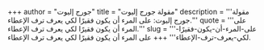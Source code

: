 +++
author = "جورج إليوت"
title = "مقولة جورج إليوت"
description = '''مقولة جورج إليوت: على المرء أن يكون فقيرًا لكي يعرف ترف الإعطاء.'''
quote = '''على المرء أن يكون فقيرًا لكي يعرف ترف الإعطاء.'''
slug = '''على-المرء-أن-يكون-فقيرًا-لكي-يعرف-ترف-الإعطاء'''
+++
على المرء أن يكون فقيرًا لكي يعرف ترف الإعطاء.
